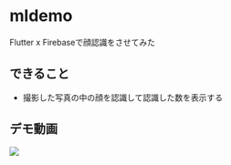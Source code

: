 # mldemo

Flutter x Firebaseで顔認識をさせてみた

## できること

- 撮影した写真の中の顔を認識して認識した数を表示する

## デモ動画


<img src="/demo/ml_demo2.gif">
